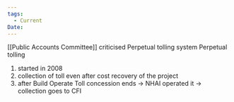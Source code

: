 ```yaml
---
tags:
  - Current
Date:
---
```

[[Public Accounts Committee]] criticised Perpetual tolling system
Perpetual tolling
1. started in 2008
2. collection of toll even after cost recovery of the project
3. after Build Operate Toll concession ends -> NHAI operated it -> collection goes to CFI